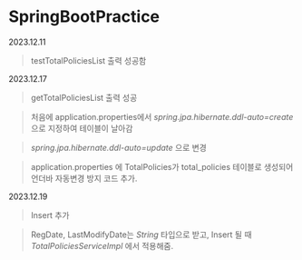 # SpringBootPractice

2023.12.11
> testTotalPoliciesList 출력 성공함


2023.12.17
> getTotalPoliciesList 출력 성공

> 처음에 application.properties에서 *spring.jpa.hibernate.ddl-auto=create* 으로 지정하여 테이블이 날아감

> *spring.jpa.hibernate.ddl-auto=update* 으로 변경

> application.properties 에 TotalPolicies가 total_policies 테이블로 생성되어 언더바 자동변경 방지 코드 추가.

2023.12.19
> Insert 추가

> RegDate, LastModifyDate는 *String* 타입으로 받고, Insert 될 때 _TotalPoliciesServiceImpl_ 에서 적용해줌.
